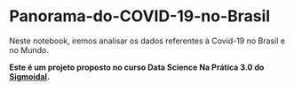 # Panorama-do-COVID-19-no-Brasil
Neste notebook, iremos analisar os dados referentes à Covid-19 no Brasil e no Mundo.

**Este é um projeto proposto no curso Data Science Na Prática 3.0 do [Sigmoidal](https://sigmoidal.ai/).**
